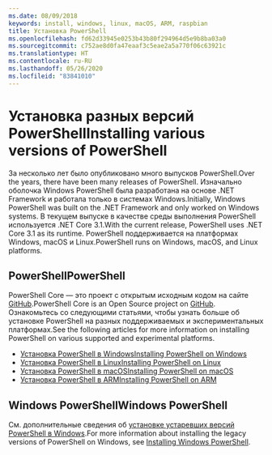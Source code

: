 ```yaml
---
ms.date: 08/09/2018
keywords: install, windows, linux, macOS, ARM, raspbian
title: Установка PowerShell
ms.openlocfilehash: fd62d33945e0253b43b80f294964d5e9b8ba03a0
ms.sourcegitcommit: c752ae8d0fa47eaaf3c5eae2a5a770f06c63921c
ms.translationtype: HT
ms.contentlocale: ru-RU
ms.lasthandoff: 05/26/2020
ms.locfileid: "83841010"
---
```

# <a name="installing-various-versions-of-powershell"></a><span data-ttu-id="37334-103">Установка разных версий PowerShell</span><span class="sxs-lookup"><span data-stu-id="37334-103">Installing various versions of PowerShell</span></span>

<span data-ttu-id="37334-104">За несколько лет было опубликовано много выпусков PowerShell.</span><span class="sxs-lookup"><span data-stu-id="37334-104">Over the years, there have been many releases of PowerShell.</span></span> <span data-ttu-id="37334-105">Изначально оболочка Windows PowerShell была разработана на основе .NET Framework и работала только в системах Windows.</span><span class="sxs-lookup"><span data-stu-id="37334-105">Initially, Windows PowerShell was built on the .NET Framework and only worked on Windows systems.</span></span> <span data-ttu-id="37334-106">В текущем выпуске в качестве среды выполнения PowerShell используется .NET Core 3.1.</span><span class="sxs-lookup"><span data-stu-id="37334-106">With the current release, PowerShell uses .NET Core 3.1 as its runtime.</span></span> <span data-ttu-id="37334-107">PowerShell поддерживается на платформах Windows, macOS и Linux.</span><span class="sxs-lookup"><span data-stu-id="37334-107">PowerShell runs on Windows, macOS, and Linux platforms.</span></span>

## <a name="powershell"></a><span data-ttu-id="37334-108">PowerShell</span><span class="sxs-lookup"><span data-stu-id="37334-108">PowerShell</span></span>

<span data-ttu-id="37334-109">PowerShell Core — это проект с открытым исходным кодом на сайте [GitHub](https://github.com/powershell/powershell).</span><span class="sxs-lookup"><span data-stu-id="37334-109">PowerShell Core is an Open Source project on [GitHub](https://github.com/powershell/powershell).</span></span> <span data-ttu-id="37334-110">Ознакомьтесь со следующими статьями, чтобы узнать больше об установке PowerShell на разных поддерживаемых и экспериментальных платформах.</span><span class="sxs-lookup"><span data-stu-id="37334-110">See the following articles for more information on installing PowerShell on various supported and experimental platforms.</span></span>

- [<span data-ttu-id="37334-111">Установка PowerShell в Windows</span><span class="sxs-lookup"><span data-stu-id="37334-111">Installing PowerShell on Windows</span></span>](Installing-PowerShell-Core-on-Windows.md)
- [<span data-ttu-id="37334-112">Установка PowerShell в Linux</span><span class="sxs-lookup"><span data-stu-id="37334-112">Installing PowerShell on Linux</span></span>](Installing-PowerShell-Core-on-Linux.md)
- [<span data-ttu-id="37334-113">Установка PowerShell в macOS</span><span class="sxs-lookup"><span data-stu-id="37334-113">Installing PowerShell on macOS</span></span>](Installing-PowerShell-Core-on-macOS.md)
- [<span data-ttu-id="37334-114">Установка PowerShell в ARM</span><span class="sxs-lookup"><span data-stu-id="37334-114">Installing PowerShell on ARM</span></span>](PowerShell-Core-on-ARM.md)

## <a name="windows-powershell"></a><span data-ttu-id="37334-115">Windows PowerShell</span><span class="sxs-lookup"><span data-stu-id="37334-115">Windows PowerShell</span></span>

<span data-ttu-id="37334-116">См. дополнительные сведения об [установке устаревших версий PowerShell в Windows](../windows-powershell/install/installing-windows-powershell.md).</span><span class="sxs-lookup"><span data-stu-id="37334-116">For more information about installing the legacy versions of PowerShell on Windows, see [Installing Windows PowerShell](../windows-powershell/install/installing-windows-powershell.md).</span></span>

